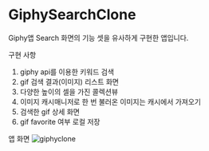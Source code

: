 # GiphySearchClone

Giphy앱 Search 화면의 기능 셋을 유사하게 구현한 앱입니다.

구현 사항
1. giphy api를 이용한 키워드 검색
2. gif 검색 결과(이미지) 리스트 화면
4. 다양한 높이의 셀을 가진 콜렉션뷰
5. 이미지 캐시매니저로 한 번 불러온 이미지는 캐시에서 가져오기
6. 검색한 gif 상세 화면
7. gif favorite 여부 로컬 저장

앱 화면
![giphyclone](https://user-images.githubusercontent.com/102847545/174587447-0c47bd94-f244-4ced-974f-96cf6447b2a3.png)
